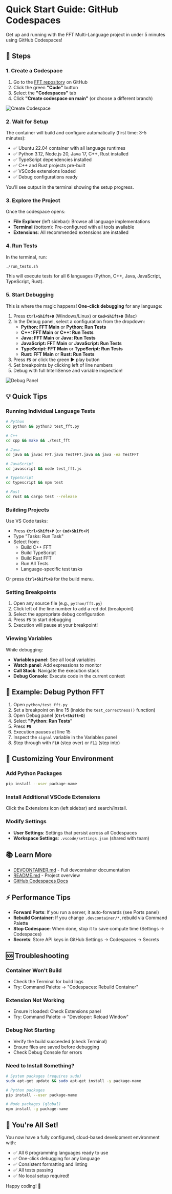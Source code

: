 # Quick Start Guide: GitHub Codespaces

Get up and running with the FFT Multi-Language project in under 5 minutes using GitHub Codespaces!

## 🚀 Steps

### 1. Create a Codespace

1. Go to the [FFT repository](https://github.com/FlaccidFacade/FFT) on GitHub
2. Click the green **"Code"** button
3. Select the **"Codespaces"** tab
4. Click **"Create codespace on main"** (or choose a different branch)

![Create Codespace](https://docs.github.com/assets/cb-77061/mw-1440/images/help/codespaces/new-codespace-button.webp)

### 2. Wait for Setup

The container will build and configure automatically (first time: 3-5 minutes):

- ✅ Ubuntu 22.04 container with all language runtimes
- ✅ Python 3.12, Node.js 20, Java 17, C++, Rust installed
- ✅ TypeScript dependencies installed
- ✅ C++ and Rust projects pre-built
- ✅ VSCode extensions loaded
- ✅ Debug configurations ready

You'll see output in the terminal showing the setup progress.

### 3. Explore the Project

Once the codespace opens:

- **File Explorer** (left sidebar): Browse all language implementations
- **Terminal** (bottom): Pre-configured with all tools available
- **Extensions**: All recommended extensions are installed

### 4. Run Tests

In the terminal, run:

```bash
./run_tests.sh
```

This will execute tests for all 6 languages (Python, C++, Java, JavaScript, TypeScript, Rust).

### 5. Start Debugging

This is where the magic happens! **One-click debugging** for any language:

1. Press **`Ctrl+Shift+D`** (Windows/Linux) or **`Cmd+Shift+D`** (Mac)
2. In the Debug panel, select a configuration from the dropdown:
   - **Python: FFT Main** or **Python: Run Tests**
   - **C++: FFT Main** or **C++: Run Tests**
   - **Java: FFT Main** or **Java: Run Tests**
   - **JavaScript: FFT Main** or **JavaScript: Run Tests**
   - **TypeScript: FFT Main** or **TypeScript: Run Tests**
   - **Rust: FFT Main** or **Rust: Run Tests**
3. Press **`F5`** or click the green ▶️ play button
4. Set breakpoints by clicking left of line numbers
5. Debug with full IntelliSense and variable inspection!

![Debug Panel](https://code.visualstudio.com/assets/docs/editor/debugging/debugging_hero.png)

## 💡 Quick Tips

### Running Individual Language Tests

```bash
# Python
cd python && python3 test_fft.py

# C++
cd cpp && make && ./test_fft

# Java
cd java && javac FFT.java TestFFT.java && java -ea TestFFT

# JavaScript
cd javascript && node test_fft.js

# TypeScript
cd typescript && npm test

# Rust
cd rust && cargo test --release
```

### Building Projects

Use VS Code tasks:
- Press **`Ctrl+Shift+P`** (or **`Cmd+Shift+P`**)
- Type "Tasks: Run Task"
- Select from:
  - Build C++ FFT
  - Build TypeScript
  - Build Rust FFT
  - Run All Tests
  - Language-specific test tasks

Or press **`Ctrl+Shift+B`** for the build menu.

### Setting Breakpoints

1. Open any source file (e.g., `python/fft.py`)
2. Click left of the line number to add a red dot (breakpoint)
3. Select the appropriate debug configuration
4. Press **`F5`** to start debugging
5. Execution will pause at your breakpoint!

### Viewing Variables

While debugging:
- **Variables panel**: See all local variables
- **Watch panel**: Add expressions to monitor
- **Call Stack**: Navigate the execution stack
- **Debug Console**: Execute code in the current context

## 🎯 Example: Debug Python FFT

1. Open `python/test_fft.py`
2. Set a breakpoint on line 15 (inside the `test_correctness()` function)
3. Open Debug panel (**`Ctrl+Shift+D`**)
4. Select **"Python: Run Tests"**
5. Press **`F5`**
6. Execution pauses at line 15
7. Inspect the `signal` variable in the Variables panel
8. Step through with **`F10`** (step over) or **`F11`** (step into)

## 🔧 Customizing Your Environment

### Add Python Packages

```bash
pip install --user package-name
```

### Install Additional VSCode Extensions

Click the Extensions icon (left sidebar) and search/install.

### Modify Settings

- **User Settings**: Settings that persist across all Codespaces
- **Workspace Settings**: `.vscode/settings.json` (shared with team)

## 📚 Learn More

- [DEVCONTAINER.md](DEVCONTAINER.md) - Full devcontainer documentation
- [README.md](README.md) - Project overview
- [GitHub Codespaces Docs](https://docs.github.com/en/codespaces)

## ⚡ Performance Tips

- **Forward Ports**: If you run a server, it auto-forwards (see Ports panel)
- **Rebuild Container**: If you change `.devcontainer/*`, rebuild via Command Palette
- **Stop Codespace**: When done, stop it to save compute time (Settings → Codespaces)
- **Secrets**: Store API keys in GitHub Settings → Codespaces → Secrets

## 🆘 Troubleshooting

### Container Won't Build
- Check the Terminal for build logs
- Try: Command Palette → "Codespaces: Rebuild Container"

### Extension Not Working
- Ensure it loaded: Check Extensions panel
- Try: Command Palette → "Developer: Reload Window"

### Debug Not Starting
- Verify the build succeeded (check Terminal)
- Ensure files are saved before debugging
- Check Debug Console for errors

### Need to Install Something?
```bash
# System packages (requires sudo)
sudo apt-get update && sudo apt-get install -y package-name

# Python packages
pip install --user package-name

# Node packages (global)
npm install -g package-name
```

## 🎉 You're All Set!

You now have a fully configured, cloud-based development environment with:
- ✅ All 6 programming languages ready to use
- ✅ One-click debugging for any language
- ✅ Consistent formatting and linting
- ✅ All tests passing
- ✅ No local setup required!

Happy coding! 🚀
